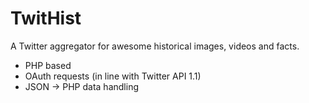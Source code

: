 TwitHist
========

A Twitter aggregator for awesome historical images, videos and facts.

- PHP based
- OAuth requests (in line with Twitter API 1.1)
- JSON -> PHP data handling
